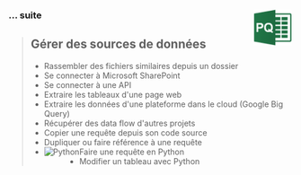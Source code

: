 ###  **... suite** <img align="right" src="../assets/powerQuery.png" alt="Power Query" title="Power Query" widht="auto" height="64px">

> ## **Gérer des sources de données**
> 
> * Rassembler des fichiers similaires depuis un dossier
> * Se connecter à Microsoft SharePoint
> * Se connecter à une API
> * Extraire les tableaux d'une page web
> * Extraire les données d'une plateforme dans le cloud (Google Big Query)
> * Récupérer des data flow d'autres projets
> * Copier une requête depuis son code source
> * Dupliquer ou faire référence à une requête
> * Faire une requête en Python <img align="left" margin-right="20px" src="[../assets/powerQuery.png](https://github.com/MiKL5/Python/raw/master/src/images/Python-logo-notext.svg)" alt="Python" title="Python" widht="auto" height="64px">
> * Modifier un tableau avec Python
> 